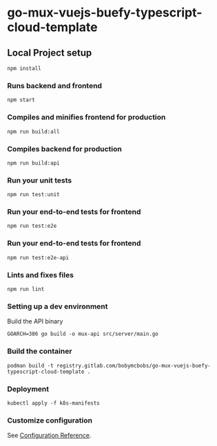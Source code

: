 # go-mux-vuejs-buefy-typescript-cloud-template

## Local Project setup
```
npm install
```

### Runs backend and frontend
```
npm start
```

### Compiles and minifies frontend for production
```
npm run build:all
```

### Compiles backend for production
```
npm run build:api
```

### Run your unit tests
```
npm run test:unit
```

### Run your end-to-end tests for frontend
```
npm run test:e2e
```

### Run your end-to-end tests for frontend
```
npm run test:e2e-api
```

### Lints and fixes files
```
npm run lint
```

### Setting up a dev environment

Build the API binary
```
GOARCH=386 go build -o mux-api src/server/main.go
```

### Build the container 

```
podman build -t registry.gitlab.com/bobymcbobs/go-mux-vuejs-buefy-typescript-cloud-template .
```

### Deployment

```
kubectl apply -f k8s-manifests
```

### Customize configuration
See [Configuration Reference](https://cli.vuejs.org/config/).
